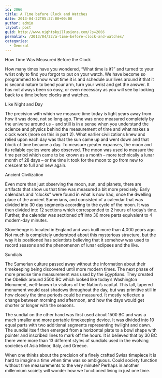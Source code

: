 ```yaml
---
id: 2066
title: A Time before Clock and Watches
date: 2013-04-22T05:37:00+00:00
author: admin
layout: post
guid: http://www.nightskyillusions.com/?p=2066
permalink: /2013/04/22/a-time-before-clock-and-watches/
categories:
  - General
---
```

How Time Was Measured Before the Clock

How many times have you wondered, “What time is it?” and turned to your wrist only to find you forgot to put on your watch. We have become so programmed to know what time it is and schedule our lives around it that it is second nature to bend your arm, turn your wrist and get the answer. It has not always been so easy, or even necessary as you will see by looking back to a time before clocks and watches.

Like Night and Day

The precision with which we measure time today is light years away from how it was done, not so long ago. Time was once measured completely by the universe around us – and still is in a sense when you understand the science and physics behind the measurement of time and what makes a clock work (more on this in part 2). What earlier civilizations knew and relied upon each day was that the sun came up and went down and that block of time became a day. To measure greater expanses, the moon and its reliable cycles were also observed. The moon was used to measure the time period which came to be known as a month – more technically a lunar month of 28 days – or the time it took for the moon to go from new to crescent to full and new again.

Ancient Civilization

Even more than just observing the moon, sun, and planets, there are artifacts that show us that time was measured a bit more precisely. Early calendars and “clocks” were found in what is now Iraq, once the dwelling place of the ancient Sumerians, and consisted of a calendar that was divided into 30 day segments according to the cycle of the moon. It was then divided into 12 sections which corresponded to 2 hours of today’s time. Further, the calendar was sectioned off into 30 more parts equivalent to 4 modern-day minutes.

Stonehenge is located in England and was built more than 4,000 years ago. Not much is completely understood about this mysterious structure, but the way it is positioned has scientists believing that it somehow was used to record seasons and the phenomenon of lunar eclipses and the like.

Sundials

The Sumerian culture passed away without the information about their timekeeping being discovered until more modern times. The next phase of more precise time measurement was used by the Egyptians. They created the Obelisk around 3500 BC which looked like today’s Washington Monument, well-known to visitors of the Nation’s capital. This tall, tapered monument would cast shadows throughout the day, but was primitive still in how closely the time periods could be measured. It mostly reflected a change between morning and afternoon, and how the days would get shorter or longer with the seasons.

The sundial on the other hand was first used about 1500 BC and was a much smaller and more portable timekeeping device. It was divided into 10 equal parts with two additional segments representing twilight and dawn. The sundial itself then emerged from a horizontal plate to a bowl shape with pointer and inscribed lines to mark off the hours. It is believed that by 30 BC there were more than 13 different styles of sundials used in the evolving societies of Asia Minor, Italy, and Greece.

When one thinks about the precision of a finely crafted Swiss timepiece it is hard to imagine a time when time was so ambiguous. Could society function without time measurements to the very minute? Perhaps in another millennium society will wonder how we functioned living in just one time.